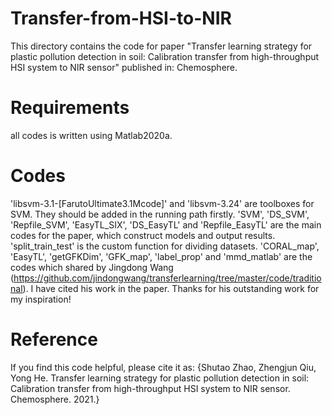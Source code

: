 # Transfer-from-HSI-to-NIR
This directory contains the code for paper "Transfer learning strategy for plastic pollution detection in soil: Calibration transfer from high-throughput HSI system to NIR sensor" published in: Chemosphere.
# Requirements
all codes is written using Matlab2020a.
# Codes
'libsvm-3.1-[FarutoUltimate3.1Mcode]' and 'libsvm-3.24' are toolboxes for SVM. They should be added in the running path firstly.
'SVM', 'DS_SVM', 'Repfile_SVM', 'EasyTL_SIX', 'DS_EasyTL' and 'Repfile_EasyTL' are the main codes for the paper, which construct models and output results.
'split_train_test' is the custom function for dividing datasets.
'CORAL_map', 'EasyTL', 'getGFKDim', 'GFK_map', 'label_prop' and 'mmd_matlab' are the codes which shared by Jingdong Wang (https://github.com/jindongwang/transferlearning/tree/master/code/traditional). I have cited his work in the paper. Thanks for his outstanding work for my inspiration!
# Reference
If you find this code helpful, please cite it as:
{Shutao Zhao, Zhengjun Qiu, Yong He. Transfer learning strategy for plastic pollution detection in soil: Calibration transfer from high-throughput HSI system to NIR sensor. Chemosphere. 2021.}

